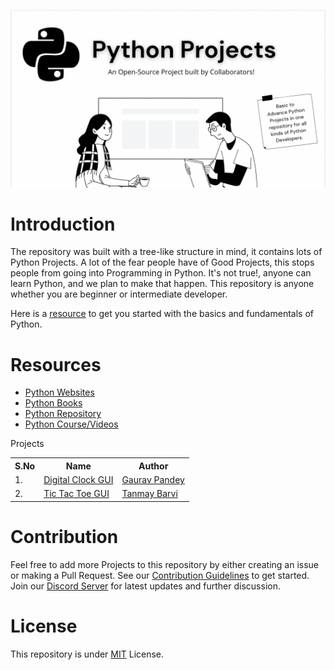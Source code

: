 ![Cover Image](./images/cover-image.png)
# Introduction
The repository was built with a tree-like structure in mind, it contains lots of Python Projects. A lot of the fear people have of Good Projects, this stops people from going into Programming in Python. It's not true!, anyone can learn Python, and we plan to make that happen. This repository is anyone whether you are beginner or intermediate developer.

Here is a [resource](./python-resources) to get you started with the basics and fundamentals of Python.

# Resources
- [Python Websites](https://github.com/gaurtvin/python-projects/tree/master/python-resources#python-websites)
- [Python Books](https://github.com/gaurtvin/python-projects/tree/master/python-resources#python-books)
- [Python Repository](https://github.com/gaurtvin/python-projects/tree/master/python-resources#python-repositories)
- [Python Course/Videos](https://github.com/gaurtvin/python-projects/tree/master/python-resources#python-coursesvideos)

Projects
<table width="100%" class="table">
<tr>
<th>S.No</th>
<th>Name</th>
<th>Author</th>
</tr>
<tr><td>1.</td><td><a target="_blank" href="./projects/Digital-Clock">Digital Clock GUI</a></td><td><a href="https://github.com/gaurtvin"> Gaurav Pandey</a></</td></tr>
<tr><td>2.</td><td><a target="_blank" href="./projects/Tica-Tac-Toe">Tic Tac Toe GUI</a></td><td><a href="https://github.com/TanCodes"> Tanmay Barvi</a></td></tr>
</table>

# Contribution

Feel free to add more Projects to this repository by either creating an issue or making a Pull Request. See our [Contribution Guidelines](CONTRIBUTING.md) to get started. Join our [Discord Server](https://discord.gg/dWeV3pjqu2) for latest updates and further discussion.

# License
This repository is under [MIT](LICENSE) License.

